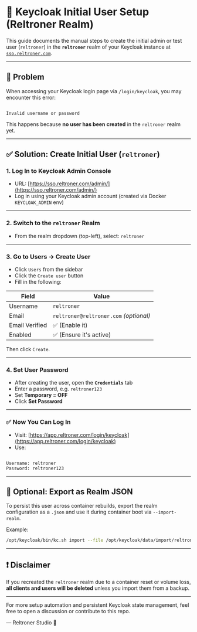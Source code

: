 # 🔐 Keycloak Initial User Setup (Reltroner Realm)

This guide documents the manual steps to create the initial admin or test user (`reltroner`) in the **`reltroner`** realm of your Keycloak instance at [`sso.reltroner.com`](https://sso.reltroner.com).

---

## 🚫 Problem

When accessing your Keycloak login page via `/login/keycloak`, you may encounter this error:

```

Invalid username or password

```

This happens because **no user has been created** in the `reltroner` realm yet.

---

## ✅ Solution: Create Initial User (`reltroner`)

### 1. Log In to Keycloak Admin Console

- URL: [https://sso.reltroner.com/admin/](https://sso.reltroner.com/admin/)
- Log in using your Keycloak admin account (created via Docker `KEYCLOAK_ADMIN` env)

---

### 2. Switch to the `reltroner` Realm

- From the realm dropdown (top-left), select: `reltroner`

---

### 3. Go to Users → Create User

- Click `Users` from the sidebar
- Click the `Create user` button
- Fill in the following:

| Field            | Value                 |
|------------------|-----------------------|
| Username         | `reltroner`           |
| Email            | `reltroner@reltroner.com` _(optional)_ |
| Email Verified   | ✅ (Enable it)         |
| Enabled          | ✅ (Ensure it's active) |

Then click `Create`.

---

### 4. Set User Password

- After creating the user, open the **`Credentials`** tab
- Enter a password, e.g. `reltroner123`
- Set **Temporary = OFF**
- Click **Set Password**

---

### ✅ Now You Can Log In

- Visit: [https://app.reltroner.com/login/keycloak](https://app.reltroner.com/login/keycloak)
- Use:

```

Username: reltroner
Password: reltroner123

````

---

## 📝 Optional: Export as Realm JSON

To persist this user across container rebuilds, export the realm configuration as a `.json` and use it during container boot via `--import-realm`.

Example:

```bash
/opt/keycloak/bin/kc.sh import --file /opt/keycloak/data/import/reltroner-realm.json
````

---

## ❗ Disclaimer

If you recreated the `reltroner` realm due to a container reset or volume loss, **all clients and users will be deleted** unless you import them from a backup.

---

For more setup automation and persistent Keycloak state management, feel free to open a discussion or contribute to this repo.

—
Reltroner Studio 🚀
